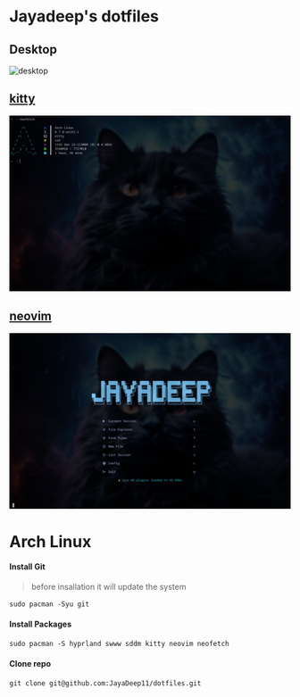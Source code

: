 # Jayadeep's dotfiles

## Desktop 
![desktop](./wallpapers/static/desktop.png)

## [kitty](https://github.com/JayaDeep11/dotfiles/tree/main/nvim)
![desktop](./wallpapers/static/kitty.png)

## [neovim](https://github.com/JayaDeep11/dotfiles/tree/main/nvim)
![Greeting](./wallpapers/static/neovim.png)


# Arch Linux

#### Install Git

> before insallation it will update the system
```
sudo pacman -Syu git 
```

#### Install Packages

```
sudo pacman -S hyprland swww sddm kitty neovim neofetch 
```

#### Clone repo
```
git clone git@github.com:JayaDeep11/dotfiles.git
```
